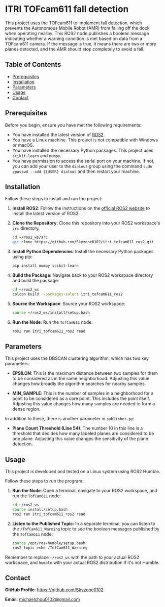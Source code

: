 # ITRI TOFcam611 fall detection

This project uses the TOFcam611 to implement fall detection, which prevents the Autonomous Mobile Robot (AMR) from falling off the dock when operating nearby. This ROS2 node publishes a boolean message indicating whether a warning condition is met based on data from a TOFcam611 camera. If the message is true, it means there are two or more planes detected, and the AMR should stop completely to avoid a fall.

## Table of Contents

- [Prerequisites](#prerequisites)
- [Installation](#installation)
- [Parameters](#parameters)
- [Usage](#usage)
- [Contact](#contact)

## Prerequisites

Before you begin, ensure you have met the following requirements:

- You have installed the latest version of [ROS2](https://index.ros.org/doc/ros2/Installation/).
- You have a Linux machine. This project is not compatible with Windows or macOS.
- You have installed the necessary Python packages. This project uses `scikit-learn` and `numpy`.
- You have permission to access the serial port on your machine. If not, you can add your user to the `dialout` group using the command `sudo gpasswd --add ${USER} dialout` and then restart your machine.

## Installation

Follow these steps to install and run the project:

1. **Install ROS2**: Follow the instructions on the [official ROS2 website](https://index.ros.org/doc/ros2/Installation/) to install the latest version of ROS2.

2. **Clone the Repository**: Clone this repository into your ROS2 workspace's `src` directory.

   ```bash
   cd ~/ros2_ws/src
   git clone https://github.com/Skyzone0102/itri_tofcam611_ros2.git
   ```

3. **Install Python Dependencies**: Install the necessary Python packages using pip:

   ```bash
   pip install numpy scikit-learn
   ```

4. **Build the Package**: Navigate back to your ROS2 workspace directory and build the package:

   ```bash
   cd ~/ros2_ws
   colcon build --packages-select itri_tofcam611_ros2
   ```

5. **Source the Workspace**: Source your ROS2 workspace:

   ```bash
   source ~/ros2_ws/install/setup.bash
   ```

6. **Run the Node**: Run the `TofCam611` node:

   ```bash
   ros2 run itri_tofcam611_ros2 read
   ```

## Parameters

This project uses the DBSCAN clustering algorithm, which has two key parameters:

- **EPSILON**: This is the maximum distance between two samples for them to be considered as in the same neighborhood. Adjusting this value changes how broadly the algorithm searches for nearby samples.

- **MIN_SAMPLE**: This is the number of samples in a neighborhood for a point to be considered as a core point. This includes the point itself. Adjusting this value changes how many samples are needed to form a dense region.

In addition to these, there is another parameter in `publisher.py`:

- **Plane Count Threshold (Line 54)**: The number 10 in this line is a threshold that decides how many labeled planes are considered to be one plane. Adjusting this value changes the sensitivity of the plane detection.

## Usage

This project is developed and tested on a Linux system using ROS2 Humble.

Follow these steps to run the program:

1. **Run the Node**: Open a terminal, navigate to your ROS2 workspace, and run the `TofCam611` node:

   ```bash
   cd ~/ros2_ws
   source install/setup.bash
   ros2 run itri_tofcam611_ros2 read
   ```

2. **Listen to the Published Topic**: In a separate terminal, you can listen to the `/TofCam611_Warning` topic to see the boolean messages published by the `TofCam611` node:

   ```bash
   source /opt/ros/humble/setup.bash
   ros2 topic echo /TofCam611_Warning
   ```

Remember to replace `~/ros2_ws` with the path to your actual ROS2 workspace, and `humble` with your actual ROS2 distribution if it's not Humble.

## Contact

**GitHub Profile**: https://github.com/Skyzone0102

**Email**: michaelchou0102@gmail.com
